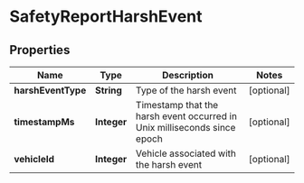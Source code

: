 
# SafetyReportHarshEvent

## Properties
Name | Type | Description | Notes
------------ | ------------- | ------------- | -------------
**harshEventType** | **String** | Type of the harsh event |  [optional]
**timestampMs** | **Integer** | Timestamp that the harsh event occurred in Unix milliseconds since epoch |  [optional]
**vehicleId** | **Integer** | Vehicle associated with the harsh event |  [optional]



